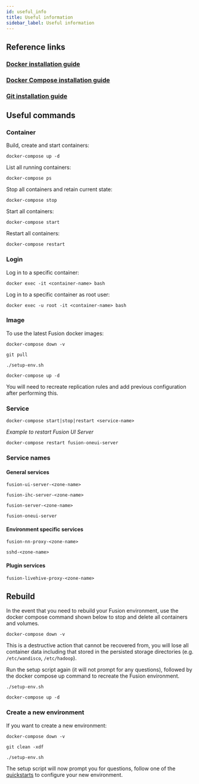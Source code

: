 ```yaml
---
id: useful_info
title: Useful information
sidebar_label: Useful information
---
```


## Reference links

### [Docker installation guide](https://docs.docker.com/install/)

### [Docker Compose installation guide](https://docs.docker.com/compose/install/)

### [Git installation guide](https://git-scm.com/book/en/v2/Getting-Started-Installing-Git)

## Useful commands

### Container

Build, create and start containers:

`docker-compose up -d`

List all running containers:

`docker-compose ps`

Stop all containers and retain current state:

`docker-compose stop`

Start all containers:

`docker-compose start`

Restart all containers:

`docker-compose restart`

### Login

Log in to a specific container:

`docker exec -it <container-name> bash`

Log in to a specific container as root user:

`docker exec -u root -it <container-name> bash`

### Image

To use the latest Fusion docker images:

`docker-compose down -v`

`git pull`

`./setup-env.sh`

`docker-compose up -d`

You will need to recreate replication rules and add previous configuration after performing this.

### Service

`docker-compose start|stop|restart <service-name>`

_Example to restart Fusion UI Server_

`docker-compose restart fusion-oneui-server`

### Service names

#### General services

`fusion-ui-server-<zone-name>`

`fusion-ihc-server-<zone-name>`

`fusion-server-<zone-name>`

`fusion-oneui-server`

#### Environment specific services

`fusion-nn-proxy-<zone-name>`

`sshd-<zone-name>`

#### Plugin services

`fusion-livehive-proxy-<zone-name>`

## Rebuild

In the event that you need to rebuild your Fusion environment, use the docker compose command shown below to stop and delete all containers and volumes.

`docker-compose down -v`

This is a destructive action that cannot be recovered from, you will lose all container data including that stored in the persisted storage directories (e.g. `/etc/wandisco`, `/etc/hadoop`).

Run the setup script again (it will not prompt for any questions), followed by the docker compose up command to recreate the Fusion environment.

`./setup-env.sh`

`docker-compose up -d`

### Create a new environment

If you want to create a new environment:

`docker-compose down -v`

`git clean -xdf`

`./setup-env.sh`

The setup script will now prompt you for questions, follow one of the [quickstarts](../installation/quickstart-config.md) to configure your new environment.
